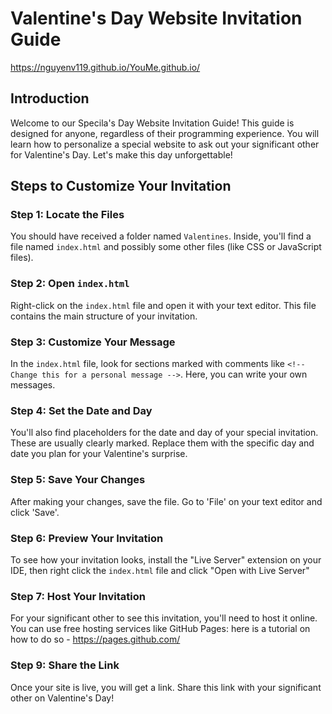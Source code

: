# Valentine's Day Website Invitation Guide
https://nguyenv119.github.io/YouMe.github.io/

## Introduction
Welcome to our Specila's Day Website Invitation Guide! This guide is designed for anyone, regardless of their programming experience. You will learn how to personalize a special website to ask out your significant other for Valentine's Day. Let's make this day unforgettable!

## Steps to Customize Your Invitation

### Step 1: Locate the Files
You should have received a folder named `Valentines`. Inside, you'll find a file named `index.html` and possibly some other files (like CSS or JavaScript files).

### Step 2: Open `index.html`
Right-click on the `index.html` file and open it with your text editor. This file contains the main structure of your invitation.

### Step 3: Customize Your Message
In the `index.html` file, look for sections marked with comments like `<!-- Change this for a personal message -->`. Here, you can write your own messages. 

### Step 4: Set the Date and Day
You'll also find placeholders for the date and day of your special invitation. These are usually clearly marked. Replace them with the specific day and date you plan for your Valentine's surprise.

### Step 5: Save Your Changes
After making your changes, save the file. Go to 'File' on your text editor and click 'Save'.

### Step 6: Preview Your Invitation
To see how your invitation looks, install the "Live Server" extension on your IDE, then right click the `index.html` file and click "Open with Live Server"

### Step 7: Host Your Invitation
For your significant other to see this invitation, you'll need to host it online. You can use free hosting services like GitHub Pages: here is a tutorial on how to do so - https://pages.github.com/

### Step 9: Share the Link
Once your site is live, you will get a link. Share this link with your significant other on Valentine's Day!
